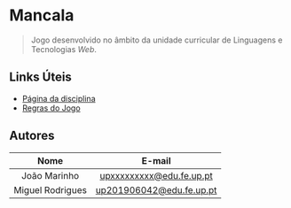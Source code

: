 # Mancala

> Jogo desenvolvido no âmbito da unidade curricular de Linguagens e Tecnologias _Web_.

## Links Úteis
- [Página da disciplina](https://www.dcc.fc.up.pt/~zp/SeWenta/LTW21/)
- [Regras do Jogo](https://pt.wikipedia.org/wiki/Mancala)

## Autores

| Nome | E-mail |
| :----------: | :----------------------: |
| João Marinho | upxxxxxxxxx@edu.fe.up.pt |
| Miguel Rodrigues | up201906042@edu.fe.up.pt |

